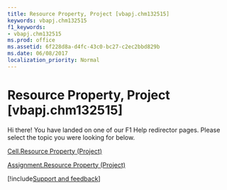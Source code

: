 ```yaml
---
title: Resource Property, Project [vbapj.chm132515]
keywords: vbapj.chm132515
f1_keywords:
- vbapj.chm132515
ms.prod: office
ms.assetid: 6f228d8a-d4fc-43c0-bc27-c2ec2bbd829b
ms.date: 06/08/2017
localization_priority: Normal
---
```



# Resource Property, Project [vbapj.chm132515]

Hi there! You have landed on one of our F1 Help redirector pages. Please select the topic you were looking for below.

[Cell.Resource Property (Project)](https://msdn.microsoft.com/library/17514412-363a-dd2d-f0b5-97b8fb5d41cc%28Office.15%29.aspx)

[Assignment.Resource Property (Project)](https://msdn.microsoft.com/library/c24adc5c-9481-5b94-951b-a43fdafaf153%28Office.15%29.aspx)

[!include[Support and feedback](~/includes/feedback-boilerplate.md)]